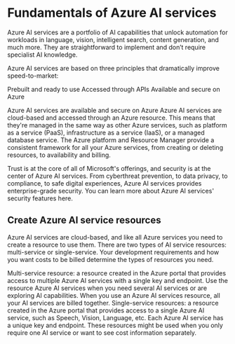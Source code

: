 # Fundamentals of Azure AI services

Azure AI services are a portfolio of AI capabilities that unlock automation for workloads in language, vision, intelligent search, content generation, and much more. They are straightforward to implement and don’t require specialist AI knowledge.

Azure AI services are based on three principles that dramatically improve speed-to-market:

Prebuilt and ready to use
Accessed through APIs
Available and secure on Azure

Azure AI services are available and secure on Azure
Azure AI services are cloud-based and accessed through an Azure resource. This means that they're managed in the same way as other Azure services, such as platform as a service (PaaS), infrastructure as a service (IaaS), or a managed database service. The Azure platform and Resource Manager provide a consistent framework for all your Azure services, from creating or deleting resources, to availability and billing.

Trust is at the core of all of Microsoft's offerings, and security is at the center of Azure AI services. From cyberthreat prevention, to data privacy, to compliance, to safe digital experiences, Azure AI services provides enterprise-grade security. You can learn more about Azure AI services' security features here.

## Create Azure AI service resources

Azure AI services are cloud-based, and like all Azure services you need to create a resource to use them. There are two types of AI service resources: multi-service or single-service. Your development requirements and how you want costs to be billed determine the types of resources you need.

Multi-service resource: a resource created in the Azure portal that provides access to multiple Azure AI services with a single key and endpoint. Use the resource Azure AI services when you need several AI services or are exploring AI capabilities. When you use an Azure AI services resource, all your AI services are billed together.
Single-service resources: a resource created in the Azure portal that provides access to a single Azure AI service, such as Speech, Vision, Language, etc. Each Azure AI service has a unique key and endpoint. These resources might be used when you only require one AI service or want to see cost information separately.
